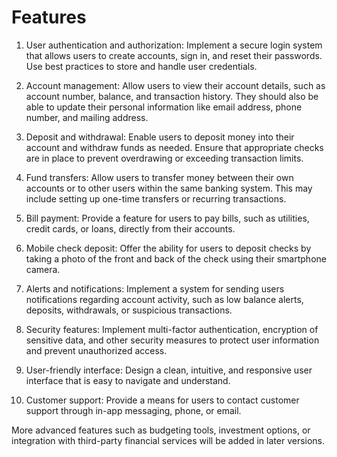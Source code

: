 # Features

1. User authentication and authorization: Implement a secure login system that allows users to create accounts, sign in, and reset their passwords. Use best practices to store and handle user credentials.

2. Account management: Allow users to view their account details, such as account number, balance, and transaction history. They should also be able to update their personal information like email address, phone number, and mailing address.

3. Deposit and withdrawal: Enable users to deposit money into their account and withdraw funds as needed. Ensure that appropriate checks are in place to prevent overdrawing or exceeding transaction limits.

4. Fund transfers: Allow users to transfer money between their own accounts or to other users within the same banking system. This may include setting up one-time transfers or recurring transactions.

5. Bill payment: Provide a feature for users to pay bills, such as utilities, credit cards, or loans, directly from their accounts.

6. Mobile check deposit: Offer the ability for users to deposit checks by taking a photo of the front and back of the check using their smartphone camera.

7. Alerts and notifications: Implement a system for sending users notifications regarding account activity, such as low balance alerts, deposits, withdrawals, or suspicious transactions.

8. Security features: Implement multi-factor authentication, encryption of sensitive data, and other security measures to protect user information and prevent unauthorized access.

9. User-friendly interface: Design a clean, intuitive, and responsive user interface that is easy to navigate and understand.

10. Customer support: Provide a means for users to contact customer support through in-app messaging, phone, or email.

More advanced features such as budgeting tools, investment options, or integration with third-party financial services will be added in later versions.

